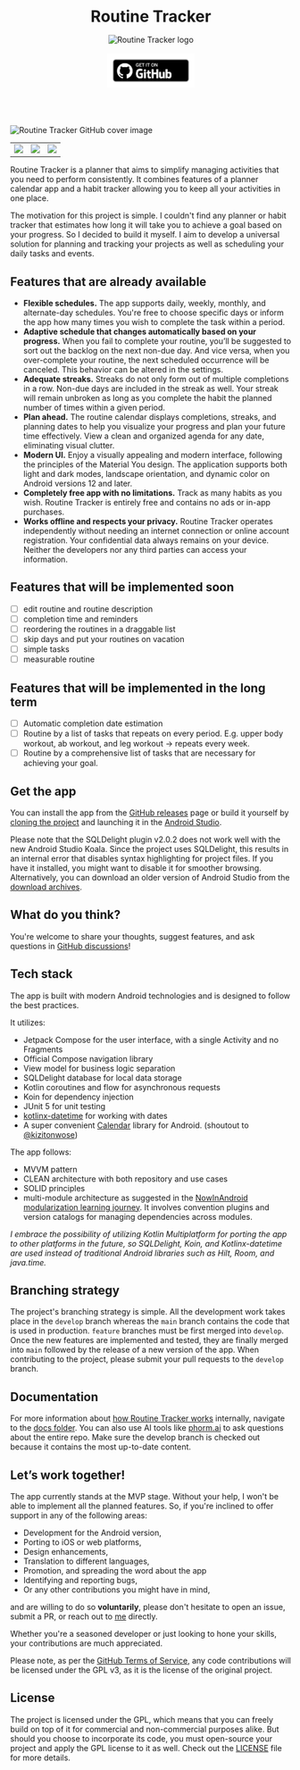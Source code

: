 <h1 align="center" style="font-size:28px; line-height:1"><b>Routine Tracker</b></h1>

<div align="center">
  <img alt="Routine Tracker logo" src="images/app_logo.svg" height="150px">
</div>

<br />

<div align="center">
  <a href="https://github.com/DanielRendox/RoutineTracker/releases">
    <img alt="GitHub Badge" src="images/banners/banner_github.png" height="60">
  </a>
</div>

<br />

<br />
<br />

![Routine Tracker GitHub cover image](images/readme/readme_cover_image.png)

|                                                         |                                                         |                                                      |
|---------------------------------------------------------|---------------------------------------------------------|------------------------------------------------------|
| ![](images/readme/feature_view_agenda_for_any_date.png) | ![](images/readme/feature_choose_the_best_schedule.png) | ![](images/readme/feature_customize_as_you_want.png) |

Routine Tracker is a planner that aims to simplify managing activities that you need to perform consistently. It combines features of a planner calendar app and a habit tracker allowing you to keep all your activities in one place.

The motivation for this project is simple. I couldn't find any planner or habit tracker that estimates how long it will take you to achieve a goal based on your progress. So I decided to build it myself. I aim to develop a universal solution for planning and tracking your projects as well as scheduling your daily tasks and events. 

## Features that are already available

- **Flexible schedules.** The app supports daily, weekly, monthly, and alternate-day schedules. You're free to choose specific days or inform the app how many times you wish to complete the task within a period.
- **Adaptive schedule that changes automatically based on your progress.** When you fail to complete your routine, you’ll be suggested to sort out the backlog on the next non-due day. And vice versa, when you over-complete your routine, the next scheduled occurrence will be canceled. This behavior can be altered in the settings.
- **Adequate streaks.** Streaks do not only form out of multiple completions in a row. Non-due days are included in the streak as well. Your streak will remain unbroken as long as you complete the habit the planned number of times within a given period.
- **Plan ahead.** The routine calendar displays completions, streaks, and planning dates to help you visualize your progress and plan your future time effectively. View a clean and organized agenda for any date, eliminating visual clutter.
- **Modern UI.** Enjoy a visually appealing and modern interface, following the principles of the Material You design. The application supports both light and dark modes, landscape orientation, and dynamic color on Android versions 12 and later.
- **Completely free app with no limitations.** Track as many habits as you wish. Routine Tracker is entirely free and contains no ads or in-app purchases.
- **Works offline and respects your privacy.** Routine Tracker operates independently without needing an internet connection or online account registration. Your confidential data always remains on your device. Neither the developers nor any third parties can access your information.

## Features that will be implemented soon

- [ ]  edit routine and routine description
- [ ]  completion time and reminders
- [ ]  reordering the routines in a draggable list
- [ ]  skip days and put your routines on vacation
- [ ]  simple tasks
- [ ]  measurable routine

## Features that will be implemented in the long term

- [ ]  Automatic completion date estimation
- [ ]  Routine by a list of tasks that repeats on every period. E.g. upper body workout, ab workout, and leg workout → repeats every week.
- [ ]  Routine by a comprehensive list of tasks that are necessary for achieving your goal.

## Get the app

You can install the app from the [GitHub releases](https://github.com/DanielRendox/RoutineTracker/releases) page or build it yourself by [cloning the project](https://docs.github.com/articles/cloning-a-repository) and launching it in the [Android Studio](https://developer.android.com/studio).

Please note that the SQLDelight plugin v2.0.2 does not work well with the new Android Studio Koala. Since the project uses SQLDelight, this results in an internal error that disables syntax highlighting for project files. If you have it installed, you might want to disable it for smoother browsing. Alternatively, you can download an older version of Android Studio from the [download archives](https://developer.android.com/studio/archive).

## What do you think?

You're welcome to share your thoughts, suggest features, and ask questions in [GitHub discussions](http://github.com/DanielRendox/RoutineTracker/discussions)!

## Tech stack

The app is built with modern Android technologies and is designed to follow the best practices.

It utilizes:

- Jetpack Compose for the user interface, with a single Activity and no Fragments
- Official Compose navigation library
- View model for business logic separation
- SQLDelight database for local data storage
- Kotlin coroutines and flow for asynchronous requests
- Koin for dependency injection
- JUnit 5 for unit testing
- [kotlinx-datetime](https://github.com/Kotlin/kotlinx-datetime) for working with dates
- A super convenient [Calendar](https://github.com/kizitonwose/Calendar) library for Android. (shoutout to [@kizitonwose](https://github.com/kizitonwose))

The app follows:

- MVVM pattern
- CLEAN architecture with both repository and use cases
- SOLID principles
- multi-module architecture as suggested in the [NowInAndroid modularization learning journey](https://github.com/android/nowinandroid/blob/main/docs/ModularizationLearningJourney.md). It involves convention plugins and version catalogs for managing dependencies across modules.

_I embrace the possibility of utilizing Kotlin Multiplatform for porting the app to other platforms in the future, so SQLDelight, Koin, and Kotlinx-datetime are used instead of traditional Android libraries such as Hilt, Room, and java.time._

## Branching strategy
The project's branching strategy is simple. All the development work takes place in the `develop` branch whereas the `main` branch contains the code that is used in production. `feature` branches must be first merged into `develop`. Once the new features are implemented and tested, they are finally merged into `main` followed by the release of a new version of the app. When contributing to the project, please submit your pull requests to the `develop` branch.

## Documentation
For more information about [how Routine Tracker works](https://github.com/DanielRendox/RoutineTracker/blob/develop/docs/HowDoesRoutineTrackerWork.md) internally, navigate to the [docs folder](https://github.com/DanielRendox/RoutineTracker/tree/develop/docs). You can also use AI tools like [phorm.ai](https://www.phorm.ai/) to ask questions about the entire repo. Make sure the develop branch is checked out because it contains the most up-to-date content.

## Let’s work together!

The app currently stands at the MVP stage. Without your help, I won't be able to implement all the planned features. So, if you're inclined to offer support in any of the following areas:

- Development for the Android version,
- Porting to iOS or web platforms,
- Design enhancements,
- Translation to different languages,
- Promotion, and spreading the word about the app
- Identifying and reporting bugs,
- Or any other contributions you might have in mind,

and are willing to do so **voluntarily**, please don't hesitate to open an issue, submit a PR, or reach out to [me](https://github.com/DanielRendox) directly.

Whether you're a seasoned developer or just looking to hone your skills, your contributions are much appreciated.

Please note, as per the [GitHub Terms of Service](https://help.github.com/articles/github-terms-of-service/#6-contributions-under-repository-license), any code contributions will be licensed under the GPL v3, as it is the license of the original project.

## License

The project is licensed under the GPL, which means that you can freely build on top of it for commercial and non-commercial purposes alike. But should you choose to incorporate its code, you must open-source your project and apply the GPL license to it as well. Check out the [LICENSE](https://github.com/DanielRendox/RoutineTracker/blob/main/LICENSE) file for more details.
